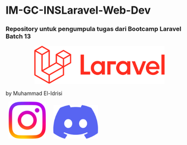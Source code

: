 # IM-GC-INSLaravel-Web-Dev

### Repository untuk pengumpula tugas dari Bootcamp Laravel Batch 13

<p align="center">
  <img src="assets/laravel.png" width="350" title="Laravel">
  <!-- <img src="your_relative_path_here_number_2_large_name" width="350" alt="accessibility text"> -->
</p>

<p>by Muhammad El-Idrisi</p>
<a href="https://www.instagram.com/muhammadelidrisi/"><img src="assets/ig.webp" width="100" title="Instagram" style="margin: 0 8px"></a>
<a href="https://www.discordapp.com/users/746685921226784901"><img src="assets/discord.png" width="120" title="Instagram" style="margin: 0 8px"></a>
